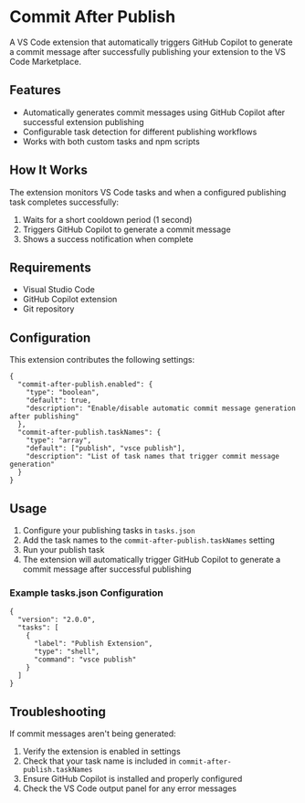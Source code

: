 # Commit After Publish

A VS Code extension that automatically triggers GitHub Copilot to generate a commit message after successfully publishing your extension to the VS Code Marketplace.

## Features

- Automatically generates commit messages using GitHub Copilot after successful extension publishing
- Configurable task detection for different publishing workflows
- Works with both custom tasks and npm scripts

## How It Works

The extension monitors VS Code tasks and when a configured publishing task completes successfully:

1. Waits for a short cooldown period (1 second)
2. Triggers GitHub Copilot to generate a commit message
3. Shows a success notification when complete

## Requirements

- Visual Studio Code
- GitHub Copilot extension
- Git repository

## Configuration

This extension contributes the following settings:

```jsonc
{
  "commit-after-publish.enabled": {
    "type": "boolean",
    "default": true,
    "description": "Enable/disable automatic commit message generation after publishing"
  },
  "commit-after-publish.taskNames": {
    "type": "array",
    "default": ["publish", "vsce publish"],
    "description": "List of task names that trigger commit message generation"
  }
}
```

## Usage

1. Configure your publishing tasks in `tasks.json`
2. Add the task names to the `commit-after-publish.taskNames` setting
3. Run your publish task
4. The extension will automatically trigger GitHub Copilot to generate a commit message after successful publishing

### Example tasks.json Configuration

```jsonc
{
  "version": "2.0.0",
  "tasks": [
    {
      "label": "Publish Extension",
      "type": "shell",
      "command": "vsce publish"
    }
  ]
}
```

## Troubleshooting

If commit messages aren't being generated:

1. Verify the extension is enabled in settings
2. Check that your task name is included in `commit-after-publish.taskNames`
3. Ensure GitHub Copilot is installed and properly configured
4. Check the VS Code output panel for any error messages
